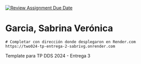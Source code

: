 [![Review Assignment Due Date](https://classroom.github.com/assets/deadline-readme-button-24ddc0f5d75046c5622901739e7c5dd533143b0c8e959d652212380cedb1ea36.svg)](https://classroom.github.com/a/tYQRXUck)
# Garcia, Sabrina Verónica

```
# Completar con dirección donde despĺegaron en Render.com
https://two024-tp-entrega-2-sabrivg.onrender.com
```

Template para TP DDS 2024 - Entrega 3
